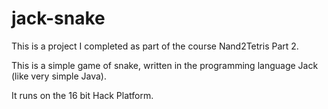 # jack-snake

This is a project I completed as part of the course Nand2Tetris Part 2.

This is a simple game of snake, written in the programming language Jack (like very simple Java).

It runs on the 16 bit Hack Platform.
